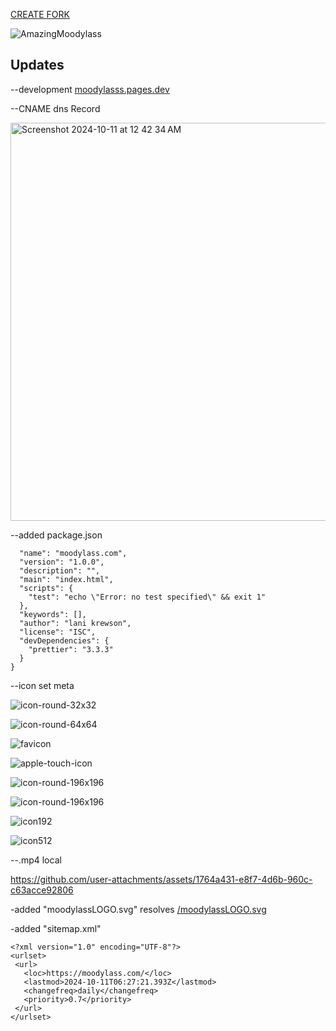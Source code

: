 <a href="https://github.com/sudo-self/moodylass/fork">CREATE FORK</a>

![AmazingMoodylass](https://github.com/user-attachments/assets/71418a80-da76-415f-b53f-3f0afca06b12)


## Updates


--development <a href="https://moodylasss.pages.dev">moodylasss.pages.dev</a>

--CNAME dns Record

<img width="637" alt="Screenshot 2024-10-11 at 12 42 34 AM" src="https://github.com/user-attachments/assets/a3661671-72e8-4e43-9200-8332b0018807"><br>

--added package.json

```{
  "name": "moodylass.com",
  "version": "1.0.0",
  "description": "",
  "main": "index.html",
  "scripts": {
    "test": "echo \"Error: no test specified\" && exit 1"
  },
  "keywords": [],
  "author": "lani krewson",
  "license": "ISC",
  "devDependencies": {
    "prettier": "3.3.3"
  }
}
```

--icon set meta 

![icon-round-32x32](https://github.com/user-attachments/assets/55a7b2a8-1363-44a8-a684-1252e1c1cd5c)

![icon-round-64x64](https://github.com/user-attachments/assets/3bb16a65-4813-4e7a-9015-149301cbc759)

![favicon](https://github.com/user-attachments/assets/4a867f1a-802b-44ff-821f-4a1a34697bf4)

![apple-touch-icon](https://github.com/user-attachments/assets/ee0cecca-c3ff-40b7-a920-bfba6aa53813)

![icon-round-196x196](https://github.com/user-attachments/assets/c25a232d-001b-4f26-b022-e6d91eae03f1)

![icon-round-196x196](https://github.com/user-attachments/assets/5621c334-547a-43e0-bcf3-ddceacbc812f)

![icon192](https://github.com/user-attachments/assets/8884731d-c918-46a7-9550-5b164d67e446)

![icon512](https://github.com/user-attachments/assets/1139a86b-9dbc-457e-92e1-78f310c8fc75)


--.mp4 local 

https://github.com/user-attachments/assets/1764a431-e8f7-4d6b-960c-c63acce92806


 -added "moodylassLOGO.svg" resolves <a href="https://moodylass.com/moodylassLOGO.svg">/moodylassLOGO.svg</a>

 -added "sitemap.xml" 

 ```
<?xml version="1.0" encoding="UTF-8"?>
<urlset>
  <url>
    <loc>https://moodylass.com/</loc>
    <lastmod>2024-10-11T06:27:21.393Z</lastmod>
    <changefreq>daily</changefreq>
    <priority>0.7</priority>
  </url>
</urlset>

```
